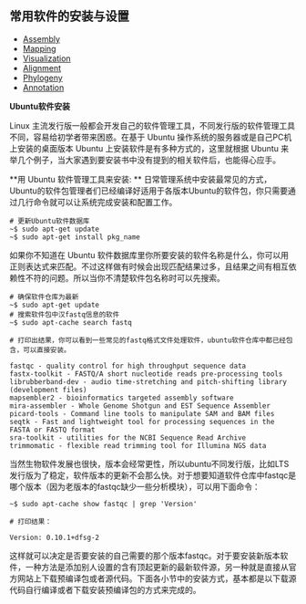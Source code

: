## 常用软件的安装与设置

* [Assembly](assembly.md)
* [Mapping](mapping.md)
* [Visualization](visualization.md)
* [Alignment](alignment.md)
* [Phylogeny](phylogeny.md)
* [Annotation](annotation.md)

**Ubuntu软件安装**

Linux 主流发行版一般都会开发自己的软件管理工具，不同发行版的软件管理工具不同，容易给初学者带来困惑。在基于 Ubuntu 操作系统的服务器或是自己PC机上安装的桌面版本 Ubuntu 上安装软件是有多种方式的，这里就根据 Ubuntu 来举几个例子，当大家遇到要安装书中没有提到的相关软件后，也能得心应手。

**用 Ubuntu 软件管理工具来安装: **
日常管理系统中安装最常见的方式，Ubuntu的软件包管理者们已经编译好适用于各版本Ubuntu的软件包，你只需要通过几行命令就可以让系统完成安装和配置工作。
```
# 更新Ubuntu软件数据库
~$ sudo apt-get update
~$ sudo apt-get install pkg_name
```

如果你不知道在 Ubuntu 软件数据库里你所要安装的软件名称是什么，你可以用正则表达式来匹配。不过这样做有时候会出现匹配结果过多，且结果之间有相互依赖性不符的问题。所以当你不清楚软件包名称时可以先搜索。
```
# 确保软件仓库为最新
~$ sudo apt-get update
# 搜索软件包中汉fastq信息的软件
~$ sudo apt-cache search fastq

# 打印出结果，你可以看到一些常见的fastq格式文件处理软件，ubuntu软件仓库中都已经包含，可以直接安装。

fastqc - quality control for high throughput sequence data
fastx-toolkit - FASTQ/A short nucleotide reads pre-processing tools
librubberband-dev - audio time-stretching and pitch-shifting library (development files)
mapsembler2 - bioinformatics targeted assembly software
mira-assembler - Whole Genome Shotgun and EST Sequence Assembler
picard-tools - Command line tools to manipulate SAM and BAM files
seqtk - Fast and lightweight tool for processing sequences in the FASTA or FASTQ format
sra-toolkit - utilities for the NCBI Sequence Read Archive
trimmomatic - flexible read trimming tool for Illumina NGS data
```

当然生物软件发展也很快，版本会经常更性，所以ubuntu不同发行版，比如LTS发行版为了稳定，软件版本的更新不会那么快。对于想要知道软件仓库中fastqc是哪个版本（因为老版本的fastqc缺少一些分析模块），可以用下面命令：
```
~$ sudo apt-cache show fastqc | grep 'Version'

# 打印结果：

Version: 0.10.1+dfsg-2
```

这样就可以决定是否要安装的自己需要的那个版本fastqc。对于要安装新版本软件，一种方法是添加别人设置的含有顶起更新的最新软件源，另一种就是直接从官方网站上下载预编译包或者源代码。下面各小节中的安装方式，基本都是以下载源代码自行编译或者下载安装预编译包的方式来完成的。